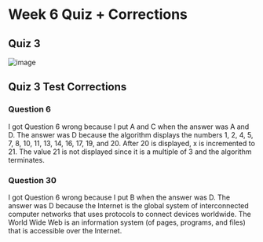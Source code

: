 # Week 6 Quiz + Corrections

## Quiz 3

![image](https://user-images.githubusercontent.com/89167131/166560710-77b52227-1b7f-477e-acfc-d3c21a94b28c.png)

## Quiz 3 Test Corrections

### Question 6
I got Question 6 wrong because I put A and C when the answer was A and D. The answer was D because the algorithm displays the numbers 1, 2, 4, 5, 7, 8, 10, 11, 13, 14, 16, 17, 19, and 20. After 20 is displayed, x is incremented to 21. The value 21 is not displayed since it is a multiple of 3 and the algorithm terminates.

### Question 30
I got Question 6 wrong because I put B when the answer was D. The answer was D because the Internet is the global system of interconnected computer networks that uses protocols to connect devices worldwide. The World Wide Web is an information system (of pages, programs, and files) that is accessible over the Internet.

